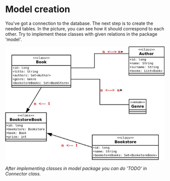 # Model creation

You've got a connection to the database. The next step is to create the needed tables.
In the picture, you can see how it should correspond to each other.
Try to implement these classes with given relations in the package 'model'.

![Model Diagram](./ModelDiagram.jpg)

*After implementing classes in model package you can do 'TODO' in Connector class.*